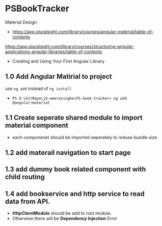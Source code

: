 # PSBookTracker
Material Design
- https://app.pluralsight.com/library/courses/angular-material/table-of-contents

https://app.pluralsight.com/library/courses/structuring-angular-applications-angular-libraries/table-of-contents
- Creating and Using Your First Angular Library

## 1.0 Add Angular Matirial to project
use `ng add` instead of `ng install`
-   `PS D:\GitRepo\jb-weerasinghe\PS-book-tracker> ng add @angular/material`
## 1.1 Create seperate shared module to import material component
-  each componenet should be imported seperately to reduse bundle size
## 1.2 add materail navigation to start page
## 1.3 add dummy book related component with child routing
## 1.4 add bookservice and http service to read data from API.
- **HttpClientModule** should be add to root module. 
- Otherwise there will be **Dependency Injection** Error

